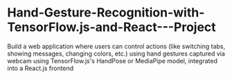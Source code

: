 # Hand-Gesture-Recognition-with-TensorFlow.js-and-React---Project
Build a web application where users can control actions (like switching tabs, showing messages, changing colors, etc.) using hand gestures captured via webcam using TensorFlow.js's HandPose or MediaPipe model, integrated into a React.js frontend

